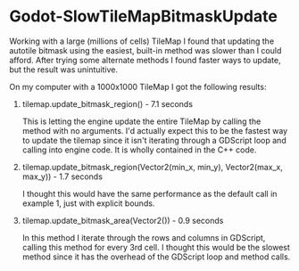 # Godot-SlowTileMapBitmaskUpdate

Working with a large (millions of cells) TileMap I found that updating the autotile bitmask using the easiest, built-in method was slower than I could afford. After trying some alternate methods I found faster ways to update, but the result was unintuitive.

On my computer with a 1000x1000 TileMap I got the following results:

1. tilemap.update_bitmask_region() - 7.1 seconds

	This is letting the engine update the entire TileMap by calling the method with no arguments. I'd actually expect this to be the fastest way to update the tilemap since it isn't iterating through a GDScript loop and calling into engine code. It is wholly contained in the C++ code.

2. tilemap.update_bitmask_region(Vector2(min_x, min_y), Vector2(max_x, max_y)) - 1.7 seconds

	I thought this would have the same performance as the default call in example 1, just with explicit bounds.

3. tilemap.update_bitmask_area(Vector2()) - 0.9 seconds

	In this method I iterate through the rows and columns in GDScript, calling this method for every 3rd cell. I thought this would be the slowest method since it has the overhead of the GDScript loop and method calls.



